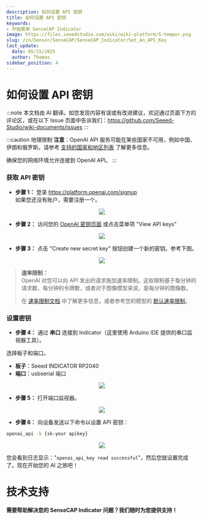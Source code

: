 ```yaml
---
description: 如何设置 API 密钥
title: 如何设置 API 密钥
keywords:
- 开始使用 SenseCAP Indicator
image: https://files.seeedstudio.com/wiki/wiki-platform/S-tempor.png
slug: /cn/Sensor/SenseCAP/SenseCAP_Indicator/Set_An_API_Key
last_update:
  date: 05/15/2025
  author: Thomas
sidebar_position: 4
---
```


# **如何设置 API 密钥**

:::note
本文档由 AI 翻译。如您发现内容有误或有改进建议，欢迎通过页面下方的评论区，或在以下 Issue 页面中告诉我们：https://github.com/Seeed-Studio/wiki-documents/issues
:::

:::caution 地理限制
**注意**：OpenAI API 服务可能在某些国家不可用，例如中国、伊朗和俄罗斯。请参考 [支持的国家和地区列表](https://platform.openai.com/docs/supported-countries) 了解更多信息。

确保您的网络环境允许连接到 OpenAI API。
:::

### 获取 API 密钥

- **步骤 1：** 登录 https://platform.openai.com/signup  
  如果您还没有账户，需要注册一个。

<div align="center"><img width={800} src="https://files.seeedstudio.com/wiki/SenseCAP/SenseCAP_Indicator/login.png"/></div>

- **步骤 2：** 访问您的 [OpenAI 密钥页面](https://platform.openai.com/account/api-keys) 或点击菜单项 "View API keys"

<div align="center"><img width={800} src="https://files.seeedstudio.com/wiki/SenseCAP/SenseCAP_Indicator/key1.png"/></div>

- **步骤 3：** 点击 "Create new secret key" 按钮创建一个新的密钥。参考下图。

<div align="center"><img width={800} src="https://files.seeedstudio.com/wiki/SenseCAP/SenseCAP_Indicator/newkey.png"/></div>

> **速率限制：**  
> OpenAI 对您可以向 API 发出的请求施加速率限制。这些限制基于每分钟的请求数、每分钟的令牌数，或者对于图像模型来说，是每分钟的图像数。
>
> 在 [速率限制文档](https://platform.openai.com/docs/guides/rate-limits/overview) 中了解更多信息，或者参考您的模型的 [默认速率限制](https://platform.openai.com/docs/guides/rate-limits/what-are-the-rate-limits-for-our-api)。

### 设置密钥

- **步骤 4：** 通过 **串口** 连接到 Indicator（这里使用 Arduino IDE 提供的串口监视器工具）。

选择板子和端口。

- **板子**：Seeed INDICATOR RP2040  
- **端口**：usbserial 端口

<div align="center"><img width={800} src="https://files.seeedstudio.com/wiki/SenseCAP/SenseCAP_Indicator/chooseboard.png"/></div>

- **步骤 5：** 打开端口监视器。

<div align="center"><img width={800} src="https://files.seeedstudio.com/wiki/SenseCAP/SenseCAP_Indicator/monitor.png"/></div>

- **步骤 6：** 向设备发送以下命令以设置 API 密钥：

```sh
openai_api -k {sk-your apikey}
```

<div align="center"><img width={800} src="https://files.seeedstudio.com/wiki/SenseCAP/SenseCAP_Indicator/setkey.png"/></div>

您会看到日志显示："`openai_api_key read successful`"，然后您就设置完成了。现在开始您的 AI 之旅吧！

# **技术支持**
**需要帮助解决您的 SenseCAP Indicator 问题？我们随时为您提供支持！**

<div class="button_tech_support_container">
<a href="https://discord.com/invite/QqMgVwHT3X" class="button_tech_support_sensecap"></a>
<a href="https://support.sensecapmx.com/portal/en/home" class="button_tech_support_sensecap3"></a>
</div>

<div class="button_tech_support_container">
<a href="mailto:support@sensecapmx.com" class="button_tech_support_sensecap2"></a>
<a href="https://github.com/Seeed-Studio/wiki-documents/discussions/69" class="button_discussion"></a>
</div>